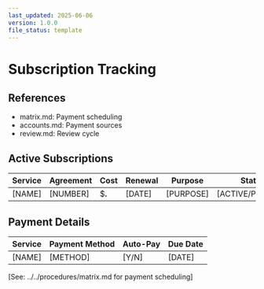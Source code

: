 ```yaml
---
last_updated: 2025-06-06
version: 1.0.0
file_status: template
---
```


# Subscription Tracking

## References
- matrix.md: Payment scheduling
- accounts.md: Payment sources
- review.md: Review cycle

## Active Subscriptions
| Service | Agreement | Cost | Renewal | Purpose | Status |
|---------|-----------|------|---------|----------|--------|
| [NAME] | [NUMBER] | $__.__ | [DATE] | [PURPOSE] | [ACTIVE/PENDING] |

## Payment Details
| Service | Payment Method | Auto-Pay | Due Date |
|---------|---------------|----------|-----------|
| [NAME] | [METHOD] | [Y/N] | [DATE] |

[See: ../../procedures/matrix.md for payment scheduling]
